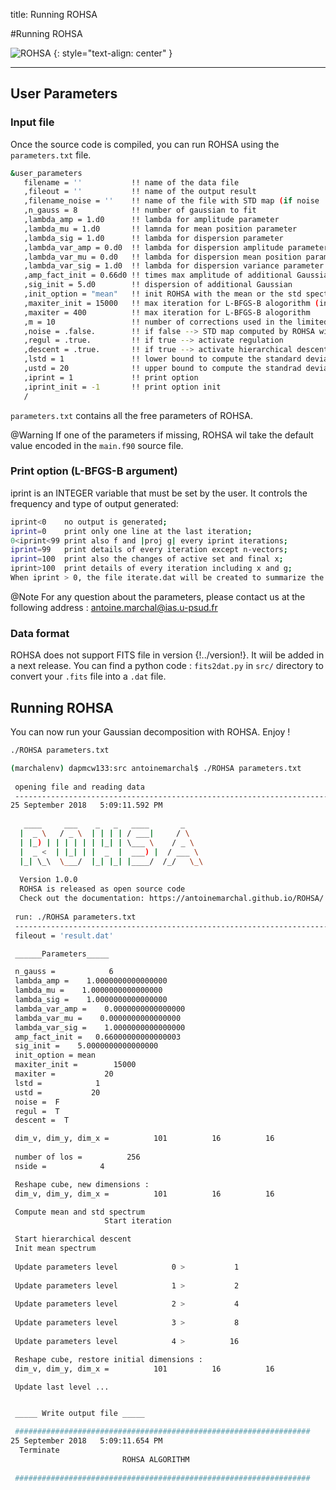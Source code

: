title: Running ROHSA

#Running ROHSA

![ROHSA](|media|/LogoMakr_0dTJ9B.png)
{: style="text-align: center" }

---

## User Parameters

### Input file 

Once the source code is compiled, you can run ROHSA using the `parameters.txt` file. 
```bash
&user_parameters
   filename = ''           !! name of the data file
   ,fileout = ''           !! name of the output result
   ,filename_noise = ''    !! name of the file with STD map (if noise .eq. true)
   ,n_gauss = 8            !! number of gaussian to fit
   ,lambda_amp = 1.d0      !! lambda for amplitude parameter
   ,lambda_mu = 1.d0       !! lamnda for mean position parameter
   ,lambda_sig = 1.d0      !! lambda for dispersion parameter
   ,lambda_var_amp = 0.d0  !! lambda for dispersion amplitude parameter
   ,lambda_var_mu = 0.d0   !! lambda for dispersion mean position parameter
   ,lambda_var_sig = 1.d0  !! lambda for dispersion variance parameter
   ,amp_fact_init = 0.66d0 !! times max amplitude of additional Gaussian
   ,sig_init = 5.d0        !! dispersion of additional Gaussian
   ,init_option = "mean"   !! init ROHSA with the mean or the std spectrum
   ,maxiter_init = 15000   !! max iteration for L-BFGS-B alogorithm (init mean spectrum)
   ,maxiter = 400          !! max iteration for L-BFGS-B alogorithm
   ,m = 10                 !! number of corrections used in the limited memory matrix by LBFGS-B
   ,noise = .false.        !! if false --> STD map computed by ROHSA with lstd and ustd (if true given by the user)
   ,regul = .true.         !! if true --> activate regulation
   ,descent = .true.       !! if true --> activate hierarchical descent to initiate the optimization
   ,lstd = 1               !! lower bound to compute the standard deviation map of the cube (if noise .eq. false)
   ,ustd = 20              !! upper bound to compute the standrad deviation map of the cube (if noise .eq. false)
   ,iprint = 1             !! print option
   ,iprint_init = -1       !! print option init
   /
```
`parameters.txt` contains all the free parameters of ROHSA. 

@Warning If one of the parameters if missing, ROHSA wil take the default value encoded in the `main.f90` source file. 

### Print option (L-BFGS-B argument)

iprint is an INTEGER variable that must be set by the user. It controls the frequency and type of output generated:

```bash
iprint<0    no output is generated;
iprint=0    print only one line at the last iteration;
0<iprint<99 print also f and |proj g| every iprint iterations;
iprint=99   print details of every iteration except n-vectors;
iprint=100  print also the changes of active set and final x;
iprint>100  print details of every iteration including x and g;
When iprint > 0, the file iterate.dat will be created to summarize the iteration.
```

@Note For any question about the parameters, please contact us at the following address : antoine.marchal@ias.u-psud.fr

### Data format
ROHSA does not support FITS file in version {!../version!}. It wiil be added in a next release. 
You can find a python code : `fits2dat.py` in `src/` directory to convert your `.fits` file into a `.dat` file. 

## Running ROHSA
You can now run your Gaussian decomposition with ROHSA. Enjoy !

```bash
./ROHSA parameters.txt 
```  

```bash
(marchalenv) dapmcw133:src antoinemarchal$ ./ROHSA parameters.txt 
 
 opening file and reading data
 -------------------------------------------------------------------------
25 September 2018   5:09:11.592 PM
 
   ____     ___    _   _   ____       _    
  |  _ \   / _ \  | | | | / ___|     / \   
  | |_) | | | | | | |_| | \___ \    / _ \  
  |  _ <  | |_| | |  _  |  ___) |  / ___ \ 
  |_| \_\  \___/  |_| |_| |____/  /_/   \_\ 
 
  Version 1.0.0
  ROHSA is released as open source code
  Check out the documentation: https://antoinemarchal.github.io/ROHSA/
 
 run: ./ROHSA parameters.txt
 -------------------------------------------------------------------------
 fileout = 'result.dat'

 ______Parameters_____

 n_gauss =            6
 lambda_amp =    1.0000000000000000     
 lambda_mu =    1.0000000000000000     
 lambda_sig =    1.0000000000000000     
 lambda_var_amp =    0.0000000000000000     
 lambda_var_mu =    0.0000000000000000     
 lambda_var_sig =    1.0000000000000000     
 amp_fact_init =   0.66000000000000003     
 sig_init =    5.0000000000000000     
 init_option = mean    
 maxiter_init =        15000
 maxiter =           20
 lstd =            1
 ustd =           20
 noise =  F
 regul =  T
 descent =  T

 dim_v, dim_y, dim_x =          101          16          16
 
 number of los =          256
 nside =            4

 Reshape cube, new dimensions :
 dim_v, dim_y, dim_x =          101          16          16

 Compute mean and std spectrum
                     Start iteration

 Start hierarchical descent
 Init mean spectrum
 
 Update parameters level            0 >           1
 
 Update parameters level            1 >           2
 
 Update parameters level            2 >           4
 
 Update parameters level            3 >           8
 
 Update parameters level            4 >          16

 Reshape cube, restore initial dimensions :
 dim_v, dim_y, dim_x =          101          16          16

 Update last level ...


 _____ Write output file _____

 ##################################################################
25 September 2018   5:09:11.654 PM
  Terminate
                         ROHSA ALGORITHM
 
 ##################################################################
```